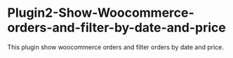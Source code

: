 # Plugin2-Show-Woocommerce-orders-and-filter-by-date-and-price
This plugin show woocommerce orders and filter orders by date and price.
